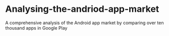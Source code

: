 # Analysing-the-andriod-app-market
A comprehensive analysis of the Android app market by comparing over ten thousand apps in Google Play
